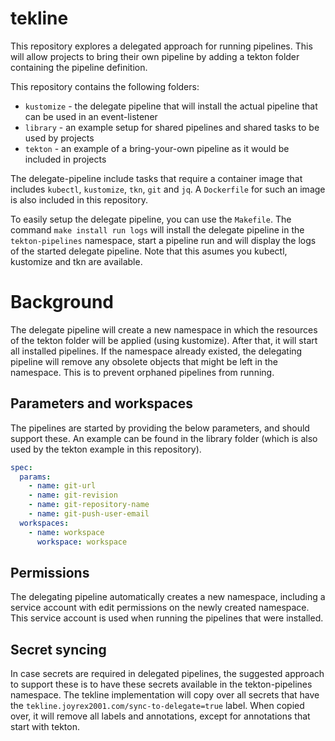 # tekline

This repository explores a delegated approach for running pipelines. This will allow projects to bring their own pipeline by adding a tekton folder containing the pipeline definition.

This repository contains the following folders:
* `kustomize` - the delegate pipeline that will install the actual pipeline that can be used in an event-listener
* `library` - an example setup for shared pipelines and shared tasks to be used by projects
* `tekton` - an example of a bring-your-own pipeline as it would be included in projects

The delegate-pipeline include tasks that require a container image that includes `kubectl`, `kustomize`, `tkn`, `git` and `jq`. A `Dockerfile` for such an image is also included in this repository.

To easily setup the delegate pipeline, you can use the `Makefile`. The command `make install run logs` will install the delegate pipeline in the `tekton-pipelines` namespace, start a pipeline run and will display the logs of the started delegate pipeline. Note that this asumes you kubectl, kustomize and tkn are available.

# Background

The delegate pipeline will create a new namespace in which the resources of the tekton folder will be applied (using kustomize). After that, it will start all installed pipelines. If the namespace already existed, the delegating pipeline will remove any obsolete objects that might be left in the namespace. This is to prevent orphaned pipelines from running.

## Parameters and workspaces

The pipelines are started by providing the below parameters, and should support these. An example can be found in the library folder (which is also used by the tekton example in this repository).

```yaml
spec:
  params:
    - name: git-url
    - name: git-revision
    - name: git-repository-name
    - name: git-push-user-email
  workspaces:
    - name: workspace
      workspace: workspace
```

## Permissions

The delegating pipeline automatically creates a new namespace, including a service account with edit permissions on the newly created namespace. This service account is used when running the pipelines that were installed.

## Secret syncing

In case secrets are required in delegated pipelines, the suggested approach to support these is to have these secrets available in the tekton-pipelines namespace. The tekline implementation will copy over all secrets that have the `tekline.joyrex2001.com/sync-to-delegate=true` label. When copied over, it will remove all labels and annotations, except for annotations that start with tekton.
